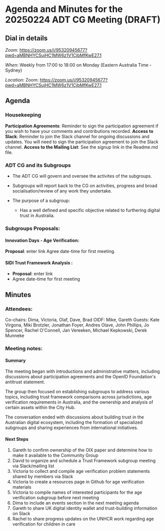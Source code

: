 # Agenda and Minutes for the 20250224 ADT CG Meeting (DRAFT)

## Dial in details

*Zoom*: https://zoom.us/j/95320945677?pwd=aMBNHYCSujHC1MW6z1V1CjbMfKwE27.1

*When*: Weekly from 17:00 to 18:00 on Monday (Eastern Australia Time - Sydney)

*Location*: Zoom: https://zoom.us/j/95320945677?pwd=aMBNHYCSujHC1MW6z1V1CjbMfKwE27.1


## Agenda

### Housekeeping

**Participation Agreements**: Reminder to sign the participation agreement if you wish to have your comments and contributions recorded.
**Access to Slack**: Reminder to join the Slack channel for ongoing discussions and updates. You will need to sign the participation agreement to join the Slack channel.
**Access to the Mailing List**: See the signup link in the Readme.md file.

### ADT CG and its Subgroups

- The ADT CG will govern and oversee the activites of the subgroups. 
- Subgroups will report back to the CG on activities, progress and broad socialisation/review of any work they undertake. 


- The purpose of a subgroup: 
    - Has a well defined and specific objective related to furthering digital trust in Australia.  

### Subgroups Proposals:
#### Innovation Days - Age Verification: 

**Proposal**: enter link
Agree date-time for first meeting. 
#### SIDI Trust Framework Analysis :

- **Proposal**: enter link
- Agree date-time for first meeting

## Minutes

### Attendees:
Co-chairs: Dima, Victoria, Olaf, Dave, Brad
OIDF: Mike, Gareth
Guests: Kate Virgona, Miki Brotzler, Jonathan Foyer, Andres Olave, John Phillips, Jo Spencer, Rachel O'Connell, Jan Vereeken, Michael Kepkowski, Derek Munneke

### Meeting notes:

#### Summary 
The meeting began with introductions and administrative matters, including discussions about participation agreements and the OpenID Foundation's antitrust statement. 

The group then focused on establishing subgroups to address various topics, including trust framework comparisons across jurisdictions, age verification requirements in Australia, and the ownership and analysis of certain assets within the City Hub. 

The conversation ended with discussions about building trust in the Australian digital ecosystem, including the formation of specialized subgroups and sharing experiences from international initiatives.

#### Next Steps
1. Gareth to confirm ownership of the OIX paper and determine how to make it available to the Community Group 
2. David to organize and schedule a Trust Framework subgroup meeting via Slack/mailing list 
3. Victoria to collect and compile age verification problem statements shared by members via Slack 
4. Victoria to create a resources page in Github for age verification materials 
5. Victoria to compile names of interested participants for the age verification subgroup before next meeting 
6. Dima to include an events section in the next meeting agenda 
7. Gareth to share UK digital identity wallet and trust-building information on Slack
8. Rachel to share progress updates on the UNHCR work regarding age verification for children in care
